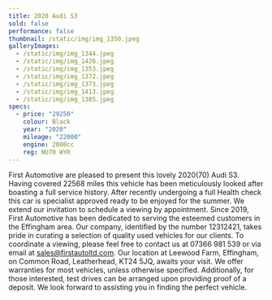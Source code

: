 ```yaml
---
title: 2020 Audi S3
sold: false
performance: false
thumbnail: /static/img/img_1350.jpeg
galleryImages:
  - /static/img/img_1344.jpeg
  - /static/img/img_1426.jpeg
  - /static/img/img_1353.jpeg
  - /static/img/img_1372.jpeg
  - /static/img/img_1373.jpeg
  - /static/img/img_1413.jpeg
  - /static/img/img_1385.jpeg
specs:
  - price: "29250"
    colour: Black
    year: "2020"
    mileage: "22000"
    engine: 2000cc
    reg: NU70 WYR
---
```

First Automotive are pleased to present this lovely 2020(70) Audi S3. Having covered 22568 miles this vehicle has been meticulously looked after boasting a full service history. After recently undergoing a full Health check this car is specialist approved ready to be enjoyed for the summer. We extend our invitation to schedule a viewing by appointment. Since 2019, First Automotive has been dedicated to serving the esteemed customers in the Effingham area. Our company, identified by the number 12312421, takes pride in curating a selection of quality used vehicles for our clients. To coordinate a viewing, please feel free to contact us at 07366 981 539 or via email at sales@firstautoltd.com. Our location at Leewood Farm, Effingham, on Common Road, Leatherhead, KT24 5JQ, awaits your visit. We offer warranties for most vehicles, unless otherwise specified. Additionally, for those interested, test drives can be arranged upon providing proof of a deposit. We look forward to assisting you in finding the perfect vehicle.